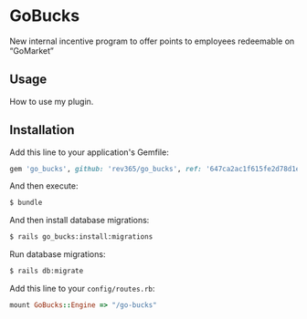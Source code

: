 # GoBucks
New internal incentive program to offer points to employees redeemable on “GoMarket”

## Usage
How to use my plugin.

## Installation
Add this line to your application's Gemfile:
```ruby
gem 'go_bucks', github: 'rev365/go_bucks', ref: '647ca2ac1f615fe2d78d1ec40f92317b17776872'
```

And then execute:
```bash
$ bundle
```

And then install database migrations:
```bash
$ rails go_bucks:install:migrations
```

Run database migrations:
```bash
$ rails db:migrate
```

Add this line to your `config/routes.rb`:
```ruby
mount GoBucks::Engine => "/go-bucks"
```
